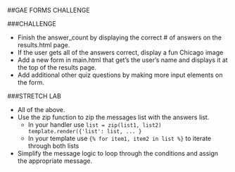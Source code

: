 ##GAE FORMS CHALLENGE

###CHALLENGE
* Finish the answer_count by displaying the correct # of answers on the results.html page. 
* If the user gets all of the answers correct, display a fun Chicago image
* Add a new form in main.html that get’s the user’s name and displays it at the top of the results page.
* Add additional other quiz questions by making more input elements on  the form. 

###STRETCH LAB 
* All of the above. 
* Use the zip function to zip the messages list with the answers list.
  * In your handler use `list = zip(list1, list2) 
  template.render({'list': list, ... }`
  * In your template use
  `{% for item1, item2 in list %}`
  to iterate through both lists
* Simplify the message logic to loop through the conditions and assign the appropriate message. 
